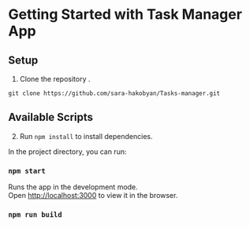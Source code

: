 # Getting Started with Task Manager App

## Setup

1. Clone the repository .

`git clone https://github.com/sara-hakobyan/Tasks-manager.git`

## Available Scripts

2. Run `npm install` to install dependencies.

In the project directory, you can run:

### `npm start`

Runs the app in the development mode.\
Open [http://localhost:3000](http://localhost:3000) to view it in the browser.

### `npm run build`
